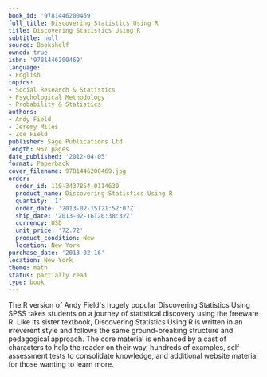 ```yaml
---
book_id: '9781446200469'
full_title: Discovering Statistics Using R
title: Discovering Statistics Using R
subtitle: null
source: Bookshelf
owned: true
isbn: '9781446200469'
language:
- English
topics:
- Social Research & Statistics
- Psychological Methodology
- Probability & Statistics
authors:
- Andy Field
- Jeremy Miles
- Zoe Field
publisher: Sage Publications Ltd
length: 957 pages
date_published: '2012-04-05'
format: Paperback
cover_filename: 9781446200469.jpg
order:
  order_id: 110-3437854-0114630
  product_name: Discovering Statistics Using R
  quantity: '1'
  order_date: '2013-02-15T21:52:07Z'
  ship_date: '2013-02-16T20:38:32Z'
  currency: USD
  unit_price: '72.72'
  product_condition: New
  location: New York
purchase_date: '2013-02-16'
location: New York
theme: math
status: partially read
type: book
---
```

The R version of Andy Field's hugely popular Discovering Statistics Using SPSS takes students on a journey of statistical discovery using the freeware R. Like its sister textbook, Discovering Statistics Using R is written in an irreverent style and follows the same ground-breaking structure and pedagogical approach. The core material is enhanced by a cast of characters to help the reader on their way, hundreds of examples, self-assessment tests to consolidate knowledge, and additional website material for those wanting to learn more.

